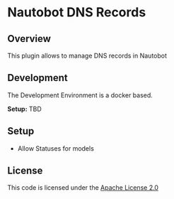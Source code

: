 # Nautobot DNS Records

## Overview
This plugin allows to manage DNS records in Nautobot

## Development

The Development Environment is a docker based.

**Setup:**
TBD

## Setup

- Allow Statuses for models

## License

This code is licensed under the [Apache License 2.0](LICENSE)
